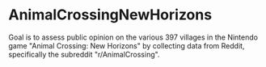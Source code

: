 # AnimalCrossingNewHorizons
Goal is to assess public opinion on the various 397 villages in the Nintendo game "Animal Crossing: New Horizons" by collecting data from Reddit, specifically the subreddit "r/AnimalCrossing".
